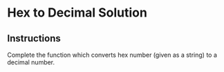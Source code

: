 # Hex to Decimal Solution

## Instructions

Complete the function which converts hex number (given as a string) to a decimal number.
